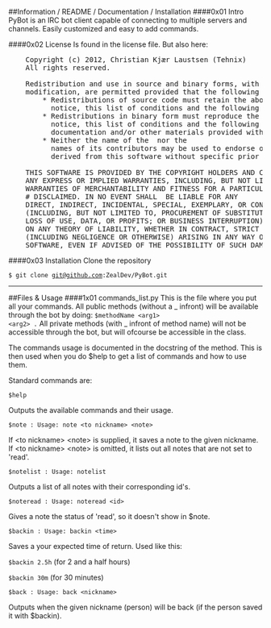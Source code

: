 ##Information / README / Documentation / Installation
####0x01        Intro
PyBot is an IRC bot client capable of connecting to multiple servers
and channels. Easily customized and easy to add commands.

####0x02        License
Is found in the license file. But also here:
<pre>
    Copyright (c) 2012, Christian Kjær Laustsen (Tehnix)
    All rights reserved.

    Redistribution and use in source and binary forms, with or without
    modification, are permitted provided that the following conditions are met:
        * Redistributions of source code must retain the above copyright
          notice, this list of conditions and the following disclaimer.
        * Redistributions in binary form must reproduce the above copyright
          notice, this list of conditions and the following disclaimer in the
          documentation and/or other materials provided with the distribution.
        * Neither the name of the <organization> nor the
          names of its contributors may be used to endorse or promote products
          derived from this software without specific prior written permission.

    THIS SOFTWARE IS PROVIDED BY THE COPYRIGHT HOLDERS AND CONTRIBUTORS "AS IS" AND
    ANY EXPRESS OR IMPLIED WARRANTIES, INCLUDING, BUT NOT LIMITED TO, THE IMPLIED
    WARRANTIES OF MERCHANTABILITY AND FITNESS FOR A PARTICULAR PURPOSE ARE
    # DISCLAIMED. IN NO EVENT SHALL <COPYRIGHT HOLDER> BE LIABLE FOR ANY
    DIRECT, INDIRECT, INCIDENTAL, SPECIAL, EXEMPLARY, OR CONSEQUENTIAL DAMAGES
    (INCLUDING, BUT NOT LIMITED TO, PROCUREMENT OF SUBSTITUTE GOODS OR SERVICES;
    LOSS OF USE, DATA, OR PROFITS; OR BUSINESS INTERRUPTION) HOWEVER CAUSED AND
    ON ANY THEORY OF LIABILITY, WHETHER IN CONTRACT, STRICT LIABILITY, OR TORT
    (INCLUDING NEGLIGENCE OR OTHERWISE) ARISING IN ANY WAY OUT OF THE USE OF THIS
    SOFTWARE, EVEN IF ADVISED OF THE POSSIBILITY OF SUCH DAMAGE.
</pre>


####0x03        Installation
Clone the repository

<code>$ git clone git@github.com:ZealDev/PyBot.git</code>


- - -
##Files & Usage
####1x01        commands_list.py
This is the file where you put all your commands. All public methods (without a _ infront) will be available through the bot by doing: 
<code>$methodName &lt;arg1&gt; &lt;arg2&gt; .</code>
All private methods (with _ infront of method name) will not be accessible through the bot, but will ofcourse be accessible in the class.

The commands usage is documented in the docstring of the method. This is then used when you do $help to get a list of commands and how to use them.

Standard commands are:

<code>$help</code>

Outputs the available commands and their usage.

<code>$note : Usage: note &lt;to nickname&gt; &lt;note&gt;</code>

If &lt;to nickname&gt; &lt;note&gt; is supplied, it saves a note to the given nickname.
If &lt;to nickname&gt; &lt;note&gt; is omitted, it lists out all notes that are not set to 'read'.

<code>$notelist : Usage: notelist</code>

Outputs a list of all notes with their corresponding id's.

<code>$noteread : Usage: noteread &lt;id&gt;</code>

Gives a note the status of 'read', so it doesn't show in $note.

<code>$backin : Usage: backin &lt;time&gt;</code>

Saves a your expected time of return. Used like this: 

`$backin 2.5h` (for 2 and a half hours)

`$backin 30m` (for 30 minutes)

<code>$back : Usage: back &lt;nickname&gt;</code>

Outputs when the given nickname (person) will be back (if the person saved it with $backin).

